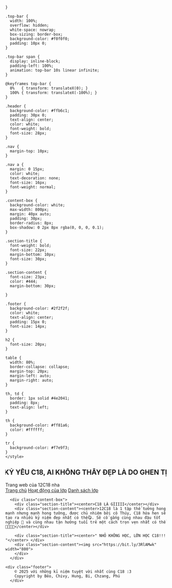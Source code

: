 
    }

    .top-bar {
      width: 100%;
      overflow: hidden;
      white-space: nowrap;
      box-sizing: border-box;
      background-color: #f0f0f0;
      padding: 10px 0;
    }

    .top-bar span {
      display: inline-block;
      padding-left: 100%;
      animation: top-bar 10s linear infinite;
    }

    @keyframes top-bar {
      0%   { transform: translateX(0); }
      100% { transform: translateX(-100%); }
    }

    .header {
      background-color: #ffb6c1;
      padding: 30px 0;
      text-align: center;
      color: white;
      font-weight: bold;
      font-size: 28px;
    }

    .nav {
      margin-top: 10px;
    }

    .nav a {
      margin: 0 15px;
      color: white;
      text-decoration: none;
      font-size: 16px;
      font-weight: normal;
    }

    .content-box {
      background-color: white;
      max-width: 800px;
      margin: 40px auto;
      padding: 30px;
      border-radius: 8px;
      box-shadow: 0 2px 8px rgba(0, 0, 0, 0.1);
    }

    .section-title {
      font-weight: bold;
      font-size: 22px;
      margin-bottom: 10px;
      font-size: 30px;
    }

    .section-content {
      font-size: 23px;
      color: #444;
      margin-bottom: 30px;
      
    }

    .footer {
      background-color: #2f2f2f;
      color: white;
      text-align: center;
      padding: 15px 0;
      font-size: 14px;
    }

    h2 {
      font-size: 20px;
    }

    table {
      width: 80%;
      border-collapse: collapse;
      margin-top: 20px;
      margin-left: auto;
      margin-right: auto;
    }

    th, td {
      border: 1px solid #4e2041;
      padding: 8px;
      text-align: left;
    }

    th {
      background-color: #ff81a6;
      color: #ffffff;
    }

    tr {
      background-color: #f7e9f3;
    }
    </style>
</head>
<body>
    <div class="scrolling-text-containter">
        <h2><marquee behavior="alternate">KỶ YẾU C18, AI KHÔNG THẤY ĐẸP LÀ DO GHEN TỊ =)))</marquee>
      </div>
    </h2>
      <div class="header">
        Trang web của 12C18 nha
        <div class="nav">
          <a href="#">Trang chủ</a>
          <a href="#">Hoạt động của lớp</a>
          <a href="#">Danh sách lớp</a>
        </div>
      </div>
    
      <div class="content-box">
        <div class="section-title"><center>C18 LÀ GÌIIII</center></div>
        <div class="section-content"><center>12C18 là 1 tập thể tưởng hong mạnh nhưng mạnh hong tưởng, được chủ nhiệm bởi cô Thúy, C18 hứa hẹn sẽ tạo ra nhiều kỷ niệm đẹp nhất có thể😋. Sẽ cố gắng cùng nhau đậu tốt nghiệp 🥵 và cùng nhau tận hưởng tuổi trẻ một cách trọn vẹn nhất có thể 😤😤😤😤</center></div>
    
        <div class="section-title"><center>" NHỎ KHÔNG HỌC, LỚN HỌC C18!!! "</center> </div>
        <div class="section-content"><img src="https://bit.ly/3RlAMwk" width="800">
        </div>
      </div>
      
    <div class="footer">
        © 2025 với những kỉ niệm tuyệt vời nhất cùng C18 :3
        Copyright by Bẻo, Chivy, Hung, Bi, Chzang, Phú
      </div>

